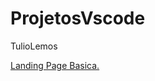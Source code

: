 # ProjetosVscode
TulioLemos

<a href="https://tulioxz.github.io/ProjetosVscode/LandingPage03/" targed> Landing Page Basica.</a>
